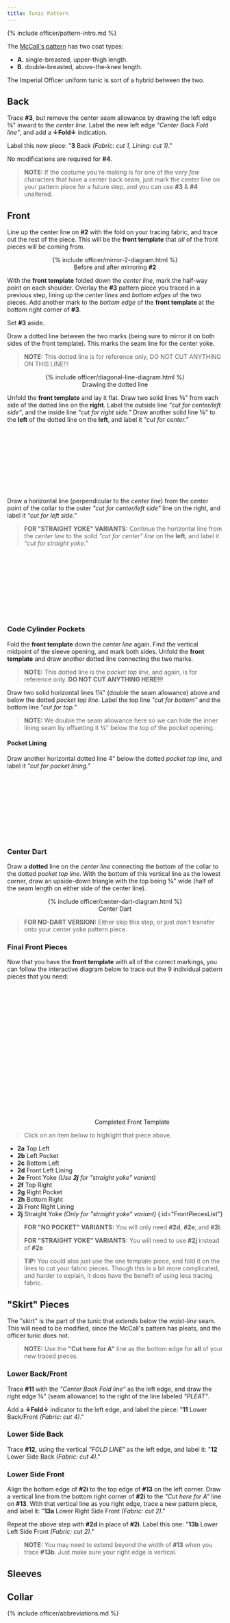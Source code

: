 ```yaml
---
title: Tunic Pattern
---
```


<link rel="stylesheet" type="text/css" href="{{ '/assets/css/imperial-officer.css?v=' | append: site.github.build_revision | relative_url }}" />

{% include officer/pattern-intro.md %}

<svg style="display:none">
	<symbol id="foldSymbol">
		<g>
			<defs>
				<marker id="openArrow" viewBox="0 0 10 10" refX="10" refY="5" markerWidth="8" markerHeight="8" orient="auto-start-reverse">
					<path d="M 0 0 L 10 5 L 0 10 z" style="fill:none;stroke:#000;stroke-width:1px" />
				</marker>
			</defs>
			<text x="10" y="5" style="font-size:4px">CUT ON FOLD</text>
			<polyline points="5,7 5,1 40,1 40,7" marker-start="url(#openArrow)" marker-end="url(#openArrow)" style="fill:none;stroke:#000;stroke-width:0.5px" />
		</g>
	</symbol>
</svg>

The [McCall's pattern](https://mccallpattern.mccall.com/m4745) has two coat types:

* **A.** single-breasted, upper-thigh length.
* **B.** double-breasted, above-the-knee length.

The Imperial Officer uniform tunic is sort of a hybrid between the two.

## Back
Trace **#3**, but remove the center seam allowance by drawing the left edge ⅝" inward to the _center line_. Label the new left edge _"Center Back Fold line"_, and add a **&darr;Fold&darr;** indication.

Label this new piece: "**3** Back _(Fabric: cut 1, Lining: cut 1)_."

No modifications are required for **#4**.

> **NOTE:** If the costume you're making is for one of the _very few_ characters that have a center back seam, just mark the center line on your pattern piece for a future step, and you can use **#3** & **#4** unaltered.

## Front
Line up the center line on **#2** with the fold on your tracing fabric, and trace out the rest of the piece. This will be the **front template** that _all_ of the front pieces will be coming from.

<div style="text-align: center">
	<figure>
		{% include officer/mirror-2-diagram.html %}
		<figcaption>Before and after mirroring <strong>#2</strong></figcaption>
	</figure>
</div>

With the **front template** folded down the _center line_, mark the half-way point on each shoulder. Overlay the **#3** pattern piece you traced in a previous step, lining up the _center lines_ and _bottom edges_ of the two pieces. Add another mark to the _bottom edge_ of the **front template** at the bottom right corner of **#3**.

Set **#3** aside.

Draw a dotted line between the two marks (being sure to mirror it on both sides of the front template). This marks the seam line for the center yoke.

>**NOTE:** This dotted line is for reference only, DO NOT CUT ANYTHING ON THIS LINE!!!

<div style="text-align: center">
<figure>
	{% include officer/diagonal-line-diagram.html %}
	<figcaption>Drawing the dotted line</figcaption>
</figure>
</div>

Unfold the **front template** and lay it flat. Draw two solid lines ⅝" from each side of the dotted line on the **right**. Label the outside line _"cut for center/left side"_, and the inside line _"cut for right side."_ Draw another solid line ⅝" to the **left** of the dotted line on the **left**, and label it _"cut for center."_

<div style="text-align:center">
	<figure>
		<svg class="PatternPieces__frontTemplate PatternPieces__frontTemplate--A" style="width:186px;height:145px">
			{% include officer/front-template.html %}
		</svg>
	</figure>
</div>

Draw a horizontal line (perpendicular to the _center line_) from the center point of the collar to the outer _"cut for center/left side"_ line on the right, and label it _"cut for left side."_

> **FOR "STRAIGHT YOKE" VARIANTS:** Continue the horizontal line from the _center line_ to the solid _"cut for center" line_ on the **left**, and label it _"cut for straight yoke."_

<div style="text-align:center">
	<figure>
		<svg class="PatternPieces__frontTemplate PatternPieces__frontTemplate--B" style="width:186px;height:145px">
			{% include officer/front-template.html %}
		</svg>
	</figure>
</div>

### Code Cylinder Pockets
Fold the **front template** down the _center line_ again. Find the vertical midpoint of the sleeve opening, and mark both sides. Unfold the **front template** and draw another dotted line connecting the two marks.

> **NOTE:** This dotted line is the _pocket top line_, and again, is for reference only. **DO NOT CUT ANYTHING HERE!!!**

Draw two solid horizontal lines 1¼" (double the seam allowance) above and below the dotted _pocket top line_. Label the top line _"cut for bottom"_ and the bottom line _"cut for top."_

> **NOTE:** We double the seam allowance here so we can hide the inner lining seam by offsetting it ⅝" below the top of the pocket opening.

#### Pocket Lining
Draw another horizontal dotted line 4" below the dotted _pocket top line_, and label it _"cut for pocket lining."_

<div style="text-align:center">
	<figure>
		<svg class="PatternPieces__frontTemplate PatternPieces__frontTemplate--C" style="width:186px;height:145px">
			{% include officer/front-template.html %}
		</svg>
	</figure>
</div>

### Center Dart
Draw a **dotted** line on the _center line_ connecting the bottom of the collar to the dotted _pocket top line_. With the bottom of this vertical line as the lowest corner, draw an upside-down triangle with the top being ⅝" wide (half of the seam length on either side of the center line).

<div style="text-align: center">
	<figure>
		{% include officer/center-dart-diagram.html %}
		<figcaption>Center Dart</figcaption>
	</figure>
</div>

> **FOR NO-DART VERSION:** Either skip this step, or just don't transfer onto your center yoke pattern piece.

### Final Front Pieces
Now that you have the **front template** with all of the correct markings, you can follow the interactive diagram below to trace out the 9 individual pattern pieces that you need:

<div style="text-align: center" class="PatternPieces__frontPiecesWrapper">
	<figure style="width: 100%">
		<svg xmlns="http://www.w3.org/2000/svg" style="width:400px;stroke-width:0.5px" viewBox="0 0 185.26 143.16">
			<g class="PatternPieces__frontTemplate PatternPieces__frontTemplate--final  ">
				{% include officer/front-template.html %}
			</g>
			{% include officer/pattern-pieces.html %}
		</svg>
		<figcaption>Completed Front Template</figcaption>
	</figure>
</div>

> Click on an item below to highlight that piece above.

* **2a** Top Left
* **2b** Left Pocket
* **2c** Bottom Left
* **2d** Front Left Lining
* **2e** Front Yoke _(Use **2j** for "straight yoke" variant)_
* **2f** Top Right
* **2g** Right Pocket
* **2h** Bottom Right
* **2i** Front Right Lining
* **2j** Straight Yoke _(Only for "straight yoke" variant)_
{:id="FrontPiecesList"}

> **FOR "NO POCKET" VARIANTS:** You will only need **#2d**, **#2e**, and **#2i**.
>
> **FOR "STRAIGHT YOKE" VARIANTS:** You will need to use **#2j** instead of **#2e**

> **TIP:** You could also just use the one template piece, and fold it on the lines to cut your fabric pieces. Though this is a bit more complicated, and harder to explain, it does have the benefit of using less tracing fabric.

## "Skirt" Pieces
The "skirt" is the part of the tunic that extends below the _waist-line_ seam. This will need to be modified, since the McCall's pattern has pleats, and the officer tunic does not.

> **NOTE:** Use the **"Cut here for A"** line as the bottom edge for **all** of your new traced pieces.

### Lower Back/Front
Trace **#11** with the _"Center Back Fold line"_ as the left edge, and draw the right edge ⅝" (seam allowance) to the right of the line labeled _"PLEAT"_.

Add a **&darr;Fold&darr;** indicator to the left edge, and label the piece: "**11** Lower Back/Front _(Fabric: cut 4)_."

### Lower Side Back
Trace **#12**, using the vertical _"FOLD LINE"_ as the left edge, and label it: "**12** Lower Side Back _(Fabric: cut 4)_."

### Lower Side Front
Align the bottom edge of **#2i** to the top edge of **#13** on the left corner. Draw a vertical line from the bottom right corner of **#2i** to the _"Cut here for A"_ line on **#13**. With that vertical line as you right edge, trace a new pattern piece, and label it: "**13a** Lower Right Side Front _(Fabric: cut 2)_."

Repeat the above step with **#2d** in place of **#2i**. Label this one: "**13b** Lower Left Side Front _(Fabric: cut 2)_."

> **NOTE:** You may need to extend beyond the width of **#13** when you trace **#13b**. Just make sure your right edge is vertical.

## Sleeves

## Collar

{% include officer/abbreviations.md %}

<script type="text/javascript" src="{{ '/assets/js/imperial-officer.js?v=' | append: site.github.build_revision | relative_url }}"></script>
